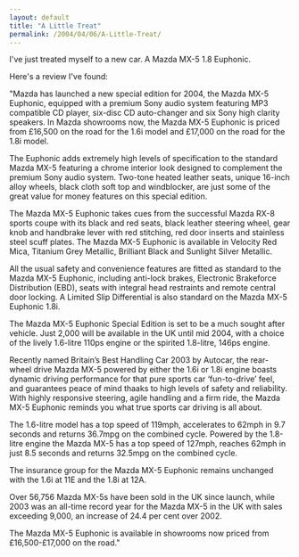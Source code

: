 ```yaml
---
layout: default
title: "A Little Treat"
permalink: /2004/04/06/A-Little-Treat/
---
```


<p>I've just treated myself to a new car. A Mazda MX-5 1.8 Euphonic.</p>
<p>Here's a review I've found:</p>
<p>&quot;Mazda has launched a new special edition for 2004, the Mazda MX-5 Euphonic, equipped with a premium Sony audio system featuring MP3 compatible CD player, six-disc CD auto-changer and six Sony high clarity speakers. In Mazda showrooms now, the Mazda MX-5 Euphonic is priced from &pound;16,500 on the road for the 1.6i model and &pound;17,000 on the road for the 1.8i model.</p>
<p>The Euphonic adds extremely high levels of specification to the standard Mazda MX-5 featuring a chrome interior look designed to complement the premium Sony audio system. Two-tone heated leather seats, unique 16-inch alloy wheels, black cloth soft top and windblocker, are just some of the great value for money features on this special edition.</p>
<p>The Mazda MX-5 Euphonic takes cues from the successful Mazda RX-8 sports coupe with its black and red seats, black leather steering wheel, gear knob and handbrake lever with red stitching, red door inserts and stainless steel scuff plates. The Mazda MX-5 Euphonic is available in Velocity Red Mica, Titanium Grey Metallic, Brilliant Black and Sunlight Silver Metallic.</p>
<p>All the usual safety and convenience features are fitted as standard to the Mazda MX-5 Euphonic, including anti-lock brakes, Electronic Brakeforce Distribution (EBD), seats with integral head restraints and remote central door locking. A Limited Slip Differential is also standard on the Mazda MX-5 Euphonic 1.8i.</p>
<p>The Mazda MX-5 Euphonic Special Edition is set to be a much sought after vehicle. Just 2,000 will be available in the UK until mid 2004, with a choice of the lively 1.6-litre 110ps engine or the spirited 1.8-litre, 146ps engine.</p>
<p>Recently named Britain&rsquo;s Best Handling Car 2003 by Autocar, the rear-wheel drive Mazda MX-5 powered by either the 1.6i or 1.8i engine boasts dynamic driving performance for that pure sports car &lsquo;fun-to-drive&rsquo; feel, and guarantees peace of mind thaaks to high levels of safety and reliability. With highly responsive steering, agile handling and a firm ride, the Mazda MX-5 Euphonic reminds you what true sports car driving is all about.</p>
<p>The 1.6-litre model has a top speed of 119mph, accelerates to 62mph in 9.7 seconds and returns 36.7mpg on the combined cycle. Powered by the 1.8-litre engine the Mazda MX-5 has a top speed of 127mph, reaches 62mph in just 8.5 seconds and returns 32.5mpg on the combined cycle.</p>
<p>The insurance group for the Mazda MX-5 Euphonic remains unchanged with the 1.6i at 11E and the 1.8i at 12A.</p>
<p>Over 56,756 Mazda MX-5s have been sold in the UK since launch, while 2003 was an all-time record year for the Mazda MX-5 in the UK with sales exceeding 9,000, an increase of 24.4 per cent over 2002.</p>
<p>The Mazda MX-5 Euphonic is available in showrooms now priced from &pound;16,500-&pound;17,000 on the road.&quot;</p>